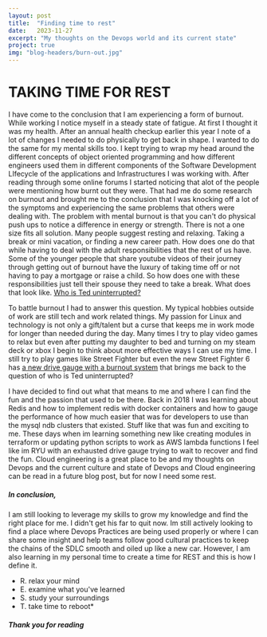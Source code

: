 ```yaml
---
layout: post
title:  "Finding time to rest"
date:   2023-11-27
excerpt: "My thoughts on the Devops world and its current state"
project: true
img: "blog-headers/burn-out.jpg"
---
```


# TAKING TIME FOR REST
I have come to the conclusion that I am experiencing a form of burnout. While working I notice myself in a steady state of fatigue. At first I thought it was my health. After an annual health checkup earlier this year I note of a lot of changes I needed to do physically to get back in shape. I wanted to do the same for my mental skills too. I kept trying to wrap my head around the different concepts of object oriented programming and how different engineers used them in different components of the Software Development LIfecycle of the applications and Infrastructures I was working with. After reading through some online forums I started noticing that alot of the people were mentioning how burnt out they were. That had me do some research on burnout and brought me to the conclusion that I was knocking off a lot of the symptoms and experiencing the same problems that others were dealing with. The problem with mental burnout is that you can't do physical push ups to notice a difference in energy or strength. There is not a one size fits all solution. Many people suggest resting and relaxing. Taking a break or mini vacation, or finding a new career path. How does one do that while having to deal with the adult responsibilities that the rest of us have. Some of the younger people that share youtube videos of their journey through getting out of burnout have the luxury of taking time off or not having to pay a mortgage or raise a child. So how does one with these responsibilities just tell their spouse they need to take a break. What does that look like. [Who is Ted uninterrupted?](https://www.instagram.com/reel/CznIGHuMbYd/?utm_source=ig_web_copy_link)

To battle burnout I had to answer this question. My typical hobbies outside of work are still tech and work related things. My passion for Linux and technology is not only a gift/talent but a curse that keeps me in work mode for longer than needed during the day. Many times I try to play video games to relax but even after putting my daughter to bed and turning on my steam deck or xbox I begin to think about more effective ways I can use my time. I still try to play games like Street Fighter but even the new Street Fighter 6 has [a new drive gauge with a burnout system](https://www.youtube.com/watch?v=Alm87v5jYoU) that brings me back to the question of who is Ted uninterrupted?


I have decided to find out what that means to me and where I can find the fun and the passion that used to be there. Back in 2018 I was learning about Redis and how to implement redis with docker containers and how to gauge the performance of how much easier that was for
developers to use than the mysql ndb clusters that existed. Stuff like that was fun and exciting to me. These days when im learning something new like creating modules in terraform or updating python scripts to work as AWS lambda functions I feel like im RYU with an exhausted drive gauge trying to wait to recover and find the fun. Cloud engineering is a great place to be and my thoughts on Devops and the current culture and state of Devops and Cloud engineering can be read in a future blog post, but for now I need some rest.

##### In conclusion,
I am still looking to leverage my skills to grow my knowledge and find the right place for me. I didn't get his far to quit now. Im still actively looking to find a place where Devops Practices are being used properly or where I can share some insight and help teams follow good cultural practices to keep the chains of the SDLC smooth and oiled up like a new car. However, I am also learning in my personal time to create a time for REST and this is how I define it.

* R. relax your mind
* E. examine what you've learned
* S. study your surroundings
* T. take time to reboot*


##### Thank you for reading
